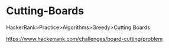 
# Cutting-Boards

HackerRank>Practice>Algorithms>Greedy>Cutting Boards

https://www.hackerrank.com/challenges/board-cutting/problem
